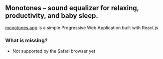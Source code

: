 ## Monotones – sound equalizer for relaxing, productivity, and baby sleep.

[monotones.app](https://monotones.app) is a simple Progressive Web Application built with React.js

### What is missing?

- Not supported by the Safari browser yet
